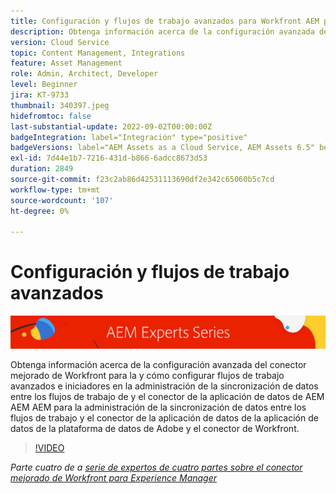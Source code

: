```yaml
---
title: Configuración y flujos de trabajo avanzados para Workfront AEM para el conector mejorado de la
description: Obtenga información acerca de la configuración avanzada del conector mejorado de Workfront para la y cómo configurar flujos de trabajo avanzados e iniciadores en la administración de la sincronización de datos entre los flujos de trabajo de y el conector de la aplicación de datos de AEM AEM AEM para la administración de la sincronización de datos entre los flujos de trabajo y el conector de la aplicación de datos de la aplicación de datos de la plataforma de datos de Adobe y el conector de Workfront.
version: Cloud Service
topic: Content Management, Integrations
feature: Asset Management
role: Admin, Architect, Developer
level: Beginner
jira: KT-9733
thumbnail: 340397.jpeg
hidefromtoc: false
last-substantial-update: 2022-09-02T00:00:00Z
badgeIntegration: label="Integración" type="positive"
badgeVersions: label="AEM Assets as a Cloud Service, AEM Assets 6.5" before-title="false"
exl-id: 7d44e1b7-7216-431d-b866-6adcc8673d53
duration: 2849
source-git-commit: f23c2ab86d42531113690df2e342c65060b5c7cd
workflow-type: tm+mt
source-wordcount: '107'
ht-degree: 0%

---
```


# Configuración y flujos de trabajo avanzados

![AEM Serie de expertos de](./assets/banner.png)

Obtenga información acerca de la configuración avanzada del conector mejorado de Workfront para la y cómo configurar flujos de trabajo avanzados e iniciadores en la administración de la sincronización de datos entre los flujos de trabajo de y el conector de la aplicación de datos de AEM AEM AEM para la administración de la sincronización de datos entre los flujos de trabajo y el conector de la aplicación de datos de la aplicación de datos de la plataforma de datos de Adobe y el conector de Workfront.

>[!VIDEO](https://video.tv.adobe.com/v/340397?quality=12&learn=on)

_Parte cuatro de a [serie de expertos de cuatro partes sobre el conector mejorado de Workfront para Experience Manager](./overview.md)_
